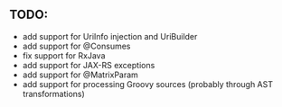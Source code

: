 TODO:
-----

* add support for UriInfo injection and UriBuilder
* add support for @Consumes
* fix support for RxJava
* add support for JAX-RS exceptions
* add support for @MatrixParam
* add support for processing Groovy sources (probably through AST transformations)
